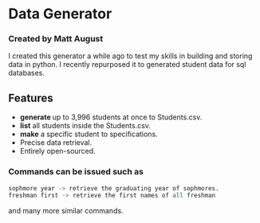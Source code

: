 # Data Generator
### Created by Matt August

I created this generator a while ago to test my skills in building and storing data in python. I recently repurposed it to generated student data for sql databases.

## Features

- **generate <int>** up to 3,996 students at once to Students.csv.
- **list** all students inside the Students.csv.
- **make** a specific student to specifications.
- Precise data retrieval.
- Entirely open-sourced.

### Commands can be issued such as
```python
sophmore year -> retrieve the graduating year of sophmores.
freshman first -> retrieve the first names of all freshman
```
and many more similar commands.
